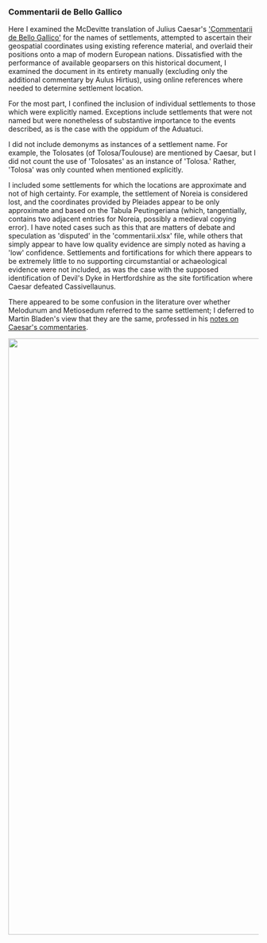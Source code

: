 ### Commentarii de Bello Gallico

Here I examined the McDevitte translation of Julius Caesar's ['Commentarii de Bello Gallico'](http://www.gutenberg.org/ebooks/10657) for the names of settlements, attempted to ascertain their geospatial coordinates using existing reference material, and overlaid their positions onto a map of modern European nations. Dissatisfied with the performance of available geoparsers on this historical document, I examined the document in its entirety manually (excluding only the additional commentary by Aulus Hirtius), using online references where needed to determine settlement location.

For the most part, I confined the inclusion of individual settlements to those which were explicitly named. 
Exceptions include settlements that were not named but were nonetheless of substantive importance to the events 
described, as is the case with the oppidum of the Aduatuci. 

I did not include demonyms as instances of a settlement name. For example,
the Tolosates (of Tolosa/Toulouse) are mentioned by Caesar, but I did not count the use of 'Tolosates' 
as an instance of 'Tolosa.' Rather, 'Tolosa' was only counted when mentioned explicitly.

I included some settlements for which the locations are approximate and not of high certainty. For example, 
the settlement of Noreia is considered lost, and the coordinates provided by Pleiades appear to
be only approximate and based on the Tabula Peutingeriana (which, tangentially, contains two adjacent
entries for Noreia, possibly a medieval copying error). I have noted cases such as this that are matters of
debate and speculation as 'disputed' in the 'commentarii.xlsx' file, while others that simply appear to have low quality evidence are 
simply noted as having a 'low' confidence. Settlements and fortifications for which there appears to be
extremely little to no supporting circumstantial or achaeological evidence were not included, as was the case
with the supposed identification of Devil's Dyke in Hertfordshire as the site fortification where Caesar
defeated Cassivellaunus.

There appeared to be some confusion in the literature over whether Melodunum and Metiosedum referred to the same
settlement; I deferred to Martin Bladen's view that they are the same, professed in his [notes on Caesar's commentaries](https://books.google.com/books?id=f75yPjN9S48C&pg=PR15&lpg=PR15&dq=Metiosedum&source=bl&ots=yP2aBPDBU_&sig=ACfU3U1ZDRBG9LbYIQo5ZU43zqFv5PmUUg&hl=en&sa=X&ved=2ahUKEwjVz-ynyYPwAhVVHc0KHcW7D8EQ6AEwD3oECAwQAw#v=onepage&q=Metiosedum&f=false).


</div>
<p float="left">
   <img src="https://github.com/RobertsEng/caesarcommentary/blob/main/caesarsettlements.png" width="1200" />
</p>



